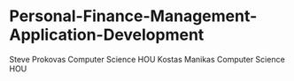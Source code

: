 # Personal-Finance-Management-Application-Development
Steve Prokovas Computer Science HOU
Kostas Manikas Computer Science HOU 
